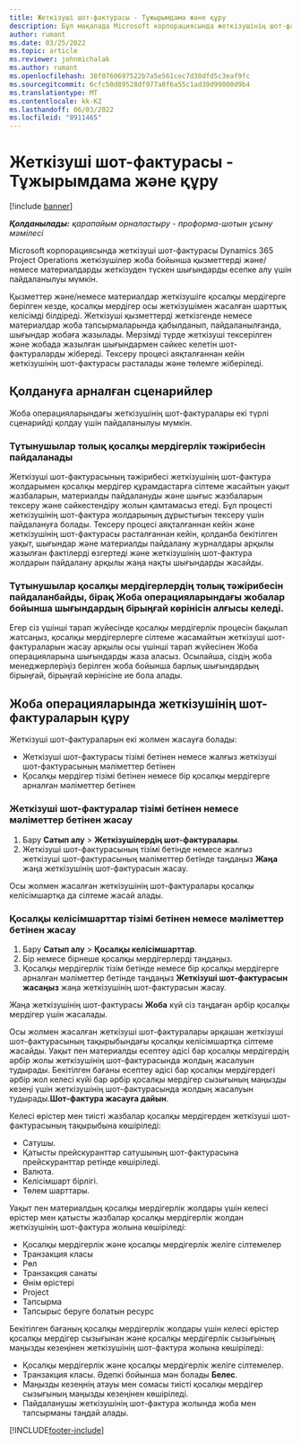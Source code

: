 ```yaml
---
title: Жеткізуші шот-фактурасы - Тұжырымдама және құру
description: Бұл мақалада Microsoft корпорациясында жеткізушінің шот-фактураларының түсінігі, пайдалану сценарийлері және жеткізуші шот-фактураларын жасау жолы сипатталған Dynamics 365 Project Operations.
author: rumant
ms.date: 03/25/2022
ms.topic: article
ms.reviewer: johnmichalak
ms.author: rumant
ms.openlocfilehash: 38f0760697522b7a5e561cec7d38dfd5c3eaf9fc
ms.sourcegitcommit: 6cfc50d89528df977a8f6a55c1ad39d99800d9b4
ms.translationtype: MT
ms.contentlocale: kk-KZ
ms.lasthandoff: 06/03/2022
ms.locfileid: "8911465"
---
```

# <a name="vendor-invoicing---concept-and-creation"></a>Жеткізуші шот-фактурасы - Тұжырымдама және құру

[!include [banner](../../includes/dataverse-preview.md)]

_**Қолданылады:** қарапайым орналастыру - проформа-шотын ұсыну мәмілесі_

Microsoft корпорациясында жеткізуші шот-фактурасы Dynamics 365 Project Operations жеткізушілер жоба бойынша қызметтерді және/немесе материалдарды жеткізуден түскен шығындарды есепке алу үшін пайдаланылуы мүмкін.

Қызметтер және/немесе материалдар жеткізушіге қосалқы мердігерге берілген кезде, қосалқы мердігер осы жеткізушімен жасалған шарттық келісімді білдіреді. Жеткізуші қызметтерді жеткізгенде немесе материалдар жоба тапсырмаларында қабылданып, пайдаланылғанда, шығындар жобаға жазылады. Мерзімді түрде жеткізуші тексерілген және жобада жазылған шығындармен сәйкес келетін шот-фактураларды жібереді. Тексеру процесі аяқталғаннан кейін жеткізушінің шот-фактурасы расталады және төлемге жіберіледі.

## <a name="scenarios-for-use"></a>Қолдануға арналған сценарийлер

Жоба операцияларындағы жеткізушінің шот-фактуралары екі түрлі сценарийді қолдау үшін пайдаланылуы мүмкін.

### <a name="customers-use-the-full-subcontracting-experiences"></a>Тұтынушылар толық қосалқы мердігерлік тәжірибесін пайдаланады

Жеткізуші шот-фактурасының тәжірибесі жеткізушінің шот-фактура жолдарымен қосалқы мердігер құрамдастарға сілтеме жасайтын уақыт жазбаларын, материалды пайдалануды және шығыс жазбаларын тексеру және сәйкестендіру жолын қамтамасыз етеді. Бұл процесті жеткізушінің шот-фактура жолдарының дұрыстығын тексеру үшін пайдалануға болады. Тексеру процесі аяқталғаннан кейін және жеткізушінің шот-фактурасы расталғаннан кейін, қолданба бекітілген уақыт, шығындар және материалды пайдалану журналдары арқылы жазылған фактілерді өзгертеді және жеткізушінің шот-фактура жолдарын пайдалану арқылы жаңа нақты шығындарды жасайды.

### <a name="customers-dont-use-the-full-subcontracting-experiences-but-want-to-have-a-unified-view-of-costs-on-projects-in-project-operations"></a>Тұтынушылар қосалқы мердігерлердің толық тәжірибесін пайдаланбайды, бірақ Жоба операцияларындағы жобалар бойынша шығындардың бірыңғай көрінісін алғысы келеді.

Егер сіз үшінші тарап жүйесінде қосалқы мердігерлік процесін бақылап жатсаңыз, қосалқы мердігерлерге сілтеме жасамайтын жеткізуші шот-фактураларын жасау арқылы осы үшінші тарап жүйесінен Жоба операцияларына шығындарды жаза аласыз. Осылайша, сіздің жоба менеджерлеріңіз берілген жоба бойынша барлық шығындардың бірыңғай, бірыңғай көрінісіне ие бола алады.

## <a name="creation-of-vendor-invoices-in-project-operations"></a>Жоба операцияларында жеткізушінің шот-фактураларын құру

Жеткізуші шот-фактураларын екі жолмен жасауға болады:

- Жеткізуші шот-фактурасы тізімі бетінен немесе жалғыз жеткізуші шот-фактурасының мәліметтер бетінен
- Қосалқы мердігер тізімі бетінен немесе бір қосалқы мердігерге арналған мәліметтер бетінен

### <a name="creation-from-the-vendor-invoice-list-page-or-details-page"></a>Жеткізуші шот-фактуралар тізімі бетінен немесе мәліметтер бетінен жасау

1. Бару **Сатып алу** \> **Жеткізушілердің шот-фактуралары**.
2. Жеткізуші шот-фактурасының тізімі бетінде немесе жалғыз жеткізуші шот-фактурасының мәліметтер бетінде таңдаңыз **Жаңа** жаңа жеткізушінің шот-фактурасын жасау.

Осы жолмен жасалған жеткізушінің шот-фактуралары қосалқы келісімшартқа да сілтеме жасай алады.

### <a name="creation-from-the-subcontract-list-page-or-details-page"></a>Қосалқы келісімшарттар тізімі бетінен немесе мәліметтер бетінен жасау

1. Бару **Сатып алу** \> **Қосалқы келісімшарттар**.
2. Бір немесе бірнеше қосалқы мердігерлерді таңдаңыз.
3. Қосалқы мердігерлік тізім бетінде немесе бір қосалқы мердігерге арналған мәліметтер бетінде таңдаңыз **Жеткізуші шот-фактурасын жасаңыз** жаңа жеткізушінің шот-фактурасын жасау.

Жаңа жеткізушінің шот-фактурасы **Жоба** күй сіз таңдаған әрбір қосалқы мердігер үшін жасалады.

Осы жолмен жасалған жеткізуші шот-фактуралары әрқашан жеткізуші шот-фактурасының тақырыбындағы қосалқы келісімшартқа сілтеме жасайды. Уақыт пен материалды есептеу әдісі бар қосалқы мердігердің әрбір жолы жеткізушінің шот-фактурасында жолдың жасалуын тудырады. Бекітілген бағаны есептеу әдісі бар қосалқы мердігердегі әрбір жол келесі күйі бар әрбір қосалқы мердігер сызығының маңызды кезеңі үшін жеткізушінің шот-фактурасында жолдың жасалуын тудырады.**Шот-фактура жасауға дайын**.

Келесі өрістер мен тиісті жазбалар қосалқы мердігерден жеткізуші шот-фактурасының тақырыбына көшіріледі:

- Сатушы.
- Қатысты прейскуранттар сатушының шот-фактурасына прейскуранттар ретінде көшіріледі.
- Валюта.
- Келісімшарт бірлігі.
- Төлем шарттары.

Уақыт пен материалдың қосалқы мердігерлік жолдары үшін келесі өрістер мен қатысты жазбалар қосалқы мердігерлік жолдан жеткізушінің шот-фактура жолына көшіріледі:

- Қосалқы мердігерлік және қосалқы мердігерлік желіге сілтемелер
- Транзакция класы
- Рөл
- Транзакция санаты
- Өнім өрістері
- Project
- Тапсырма
- Тапсырыс беруге болатын ресурс

Бекітілген бағаның қосалқы мердігерлік жолдары үшін келесі өрістер қосалқы мердігер сызығынан және қосалқы мердігерлік сызығының маңызды кезеңінен жеткізушінің шот-фактура жолына көшіріледі:

- Қосалқы мердігерлік және қосалқы мердігерлік желіге сілтемелер.
- Транзакция класы. Әдепкі бойынша мән болады **Белес**.
- Маңызды кезеңнің атауы мен сомасы тиісті қосалқы мердігер сызығының маңызды кезеңінен көшіріледі.
- Пайдаланушы жеткізушінің шот-фактура жолында жоба мен тапсырманы таңдай алады.

[!INCLUDE[footer-include](../../includes/footer-banner.md)]
